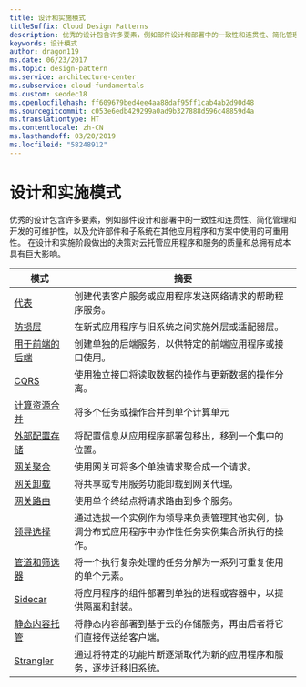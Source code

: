 ```yaml
---
title: 设计和实施模式
titleSuffix: Cloud Design Patterns
description: 优秀的设计包含许多要素，例如部件设计和部署中的一致性和连贯性、简化管理和开发的可维护性，以及允许部件和子系统在其他应用程序和方案中使用的可重用性。 在设计和实施阶段做出的决策对云托管应用程序和服务的质量和总拥有成本具有巨大影响。
keywords: 设计模式
author: dragon119
ms.date: 06/23/2017
ms.topic: design-pattern
ms.service: architecture-center
ms.subservice: cloud-fundamentals
ms.custom: seodec18
ms.openlocfilehash: ff609679bed4ee4aa88daf95ff1cab4ab2d90d48
ms.sourcegitcommit: c053e6edb429299a0ad9b327888d596c48859d4a
ms.translationtype: HT
ms.contentlocale: zh-CN
ms.lasthandoff: 03/20/2019
ms.locfileid: "58248912"
---
```

# <a name="design-and-implementation-patterns"></a>设计和实施模式

优秀的设计包含许多要素，例如部件设计和部署中的一致性和连贯性、简化管理和开发的可维护性，以及允许部件和子系统在其他应用程序和方案中使用的可重用性。 在设计和实施阶段做出的决策对云托管应用程序和服务的质量和总拥有成本具有巨大影响。

|                                模式                                 |                                                                                                      摘要                                                                                                       |
|------------------------------------------------------------------------|--------------------------------------------------------------------------------------------------------------------------------------------------------------------------------------------------------------------|
|                     [代表](../ambassador.md)                     |                                                         创建代表客户服务或应用程序发送网络请求的帮助程序服务。                                                          |
|          [防损层](../anti-corruption-layer.md)          |                                                               在新式应用程序与旧系统之间实施外层或适配器层。                                                                |
|         [用于前端的后端](../backends-for-frontends.md)         |                                                          创建单独的后端服务，以供特定的前端应用程序或接口使用。                                                          |
|                           [CQRS](../cqrs.md)                           |                                                         使用独立接口将读取数据的操作与更新数据的操作分离。                                                         |
| [计算资源合并](../compute-resource-consolidation.md) |                                                                     将多个任务或操作合并到单个计算单元                                                                      |
|   [外部配置存储](../external-configuration-store.md)   |                                                        将配置信息从应用程序部署包移出，移到一个集中的位置。                                                         |
|            [网关聚合](../gateway-aggregation.md)            |                                                                   使用网关可将多个单独请求聚合成一个请求。                                                                   |
|             [网关卸载](../gateway-offloading.md)             |                                                                      将共享或专用服务功能卸载到网关代理。                                                                       |
|                [网关路由](../gateway-routing.md)                |                                                                            使用单个终结点将请求路由到多个服务。                                                                            |
|                [领导选择](../leader-election.md)                | 通过选拔一个实例作为领导来负责管理其他实例，协调分布式应用程序中协作性任务实例集合所执行的操作。 |
|              [管道和筛选器](../pipes-and-filters.md)              |                                                     将一个执行复杂处理的任务分解为一系列可重复使用的单个元素。                                                      |
|                        [Sidecar](../sidecar.md)                        |                                                  将应用程序的组件部署到单独的进程或容器中，以提供隔离和封装。                                                  |
|         [静态内容托管](../static-content-hosting.md)         |                                                        将静态内容部署到基于云的存储服务，再由后者将它们直接传送给客户端。                                                        |
|                      [Strangler](../strangler.md)                      |                                         通过将特定的功能片断逐渐取代为新的应用程序和服务，逐步迁移旧系统。                                          |
